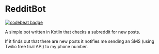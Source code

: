 # RedditBot
[![codebeat badge](https://codebeat.co/badges/75ab2a29-e80a-46e5-a88e-bce68a838dfd)](https://codebeat.co/projects/github-com-lorenzo-ange-reddit-bot)

A simple bot written in Kotlin that checks a subreddit for new posts.

If it finds out that there are new posts it notifies me sending an SMS (using Twilio free trial API) to my phone number.

